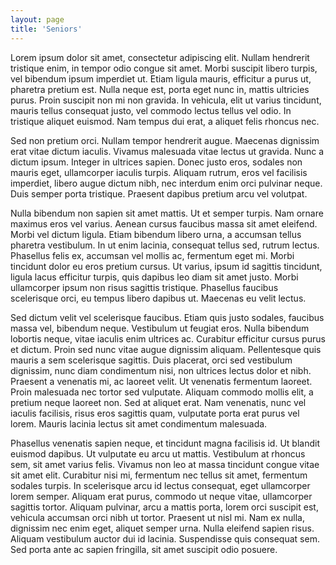 ```yaml
---
layout: page
title: 'Seniors'
---
```


Lorem ipsum dolor sit amet, consectetur adipiscing elit. Nullam hendrerit tristique enim, in tempor
odio congue sit amet. Morbi suscipit libero turpis, vel bibendum ipsum imperdiet ut. Etiam ligula mauris,
efficitur a purus ut, pharetra pretium est. Nulla neque est, porta eget nunc in, mattis ultricies purus.
Proin suscipit non mi non gravida. In vehicula, elit ut varius tincidunt, mauris tellus consequat justo, vel
commodo lectus tellus vel odio. In tristique aliquet euismod. Nam tempus dui erat, a aliquet felis rhoncus nec.

Sed non pretium orci. Nullam tempor hendrerit augue. Maecenas dignissim erat vitae dictum iaculis. Vivamus
malesuada vitae lectus ut gravida. Nunc a dictum ipsum. Integer in ultrices sapien. Donec justo eros, sodales
non mauris eget, ullamcorper iaculis turpis. Aliquam rutrum, eros vel facilisis imperdiet, libero augue dictum
nibh, nec interdum enim orci pulvinar neque. Duis semper porta tristique. Praesent dapibus pretium arcu vel volutpat.

Nulla bibendum non sapien sit amet mattis. Ut et semper turpis. Nam ornare maximus eros vel varius. Aenean
cursus faucibus massa sit amet eleifend. Morbi vel dictum ligula. Etiam bibendum libero urna, a accumsan
tellus pharetra vestibulum. In ut enim lacinia, consequat tellus sed, rutrum lectus. Phasellus felis ex,
accumsan vel mollis ac, fermentum eget mi. Morbi tincidunt dolor eu eros pretium cursus. Ut varius, ipsum
id sagittis tincidunt, ligula lacus efficitur turpis, quis dapibus leo diam sit amet justo. Morbi ullamcorper
ipsum non risus sagittis tristique. Phasellus faucibus scelerisque orci, eu tempus libero dapibus ut. Maecenas
eu velit lectus.

Sed dictum velit vel scelerisque faucibus. Etiam quis justo sodales, faucibus massa vel, bibendum neque.
Vestibulum ut feugiat eros. Nulla bibendum lobortis neque, vitae iaculis enim ultrices ac. Curabitur efficitur
cursus purus et dictum. Proin sed nunc vitae augue dignissim aliquam. Pellentesque quis mauris a sem
scelerisque sagittis. Duis placerat, orci sed vestibulum dignissim, nunc diam condimentum nisi, non
ultrices lectus dolor et nibh. Praesent a venenatis mi, ac laoreet velit. Ut venenatis fermentum laoreet.
Proin malesuada nec tortor sed vulputate. Aliquam commodo mollis elit, a pretium neque laoreet non. Sed at
aliquet erat. Nam venenatis, nunc vel iaculis facilisis, risus eros sagittis quam, vulputate porta erat purus
vel lorem. Mauris lacinia lectus sit amet condimentum malesuada.

Phasellus venenatis sapien neque, et tincidunt magna facilisis id. Ut blandit euismod dapibus. Ut
vulputate eu arcu ut mattis. Vestibulum at rhoncus sem, sit amet varius felis. Vivamus non leo at
massa tincidunt congue vitae sit amet elit. Curabitur nisi mi, fermentum nec tellus sit amet, fermentum
sodales turpis. In scelerisque arcu id lectus consequat, eget ullamcorper lorem semper. Aliquam erat purus,
commodo ut neque vitae, ullamcorper sagittis tortor. Aliquam pulvinar, arcu a mattis porta, lorem orci suscipit
est, vehicula accumsan orci nibh ut tortor. Praesent ut nisl mi. Nam ex nulla, dignissim nec enim eget,
aliquet semper urna. Nulla eleifend sapien risus. Aliquam vestibulum auctor dui id lacinia. Suspendisse
quis consequat sem. Sed porta ante ac sapien fringilla, sit amet suscipit odio posuere.
